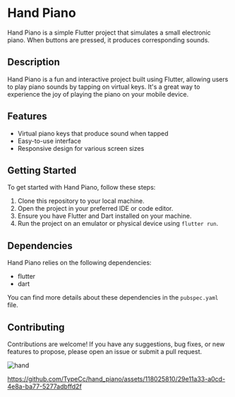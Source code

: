 # Hand Piano

Hand Piano is a simple Flutter project that simulates a small electronic piano. When buttons are pressed, it produces corresponding sounds.

## Description

Hand Piano is a fun and interactive project built using Flutter, allowing users to play piano sounds by tapping on virtual keys. It's a great way to experience the joy of playing the piano on your mobile device.

## Features

- Virtual piano keys that produce sound when tapped
- Easy-to-use interface
- Responsive design for various screen sizes

## Getting Started

To get started with Hand Piano, follow these steps:

1. Clone this repository to your local machine.
2. Open the project in your preferred IDE or code editor.
3. Ensure you have Flutter and Dart installed on your machine.
4. Run the project on an emulator or physical device using `flutter run`.

## Dependencies

Hand Piano relies on the following dependencies:

- flutter
- dart

You can find more details about these dependencies in the `pubspec.yaml` file.

## Contributing

Contributions are welcome! If you have any suggestions, bug fixes, or new features to propose, please open an issue or submit a pull request.


![hand](https://github.com/TypeCc/hand_piano/assets/118025810/c9bb0de2-68f0-4012-84aa-60becf046180)


https://github.com/TypeCc/hand_piano/assets/118025810/29e11a33-a0cd-4e8a-ba77-5277adbffd2f







